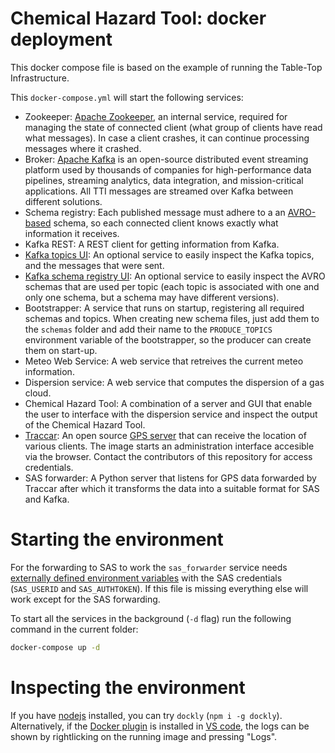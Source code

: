 # Chemical Hazard Tool: docker deployment

This docker compose file is based on the example of running the Table-Top Infrastructure. 

This `docker-compose.yml` will start the following services:

- Zookeeper: [Apache Zookeeper](https://zookeeper.apache.org/), an internal service, required for managing the state of connected client (what group of clients have read what messages). In case a client crashes, it can continue processing messages where it crashed.
- Broker: [Apache Kafka](https://kafka.apache.org/) is an open-source distributed event streaming platform used by thousands of companies for high-performance data pipelines, streaming analytics, data integration, and mission-critical applications. All TTI messages are streamed over Kafka between different solutions.
- Schema registry: Each published message must adhere to a an [AVRO-based](https://avro.apache.org/) schema, so each connected client knows exactly what information it receives. 
- Kafka REST: A REST client for getting information from Kafka.
- [Kafka topics UI](kafka-topics-ui): An optional service to easily inspect the Kafka topics, and the messages that were sent.
- [Kafka schema registry UI][schema-registry-ui]: An optional service to easily inspect the AVRO schemas that are used per topic (each topic is associated with one and only one schema, but a schema may have different versions).
- Bootstrapper: A service that runs on startup, registering all required schemas and topics. When creating new schema files, just add them to the `schemas` folder and add their name to the `PRODUCE_TOPICS` environment variable of the bootstrapper, so the producer can create them on start-up.
- Meteo Web Service: A web service that retreives the current meteo information.
- Dispersion service: A web service that computes the dispersion of a gas cloud.
- Chemical Hazard Tool: A combination of a server and GUI that enable the user to interface with the dispersion service and inspect the output of the Chemical Hazard Tool.
- [Traccar][traccar-local]: An open source [GPS server][traccar-website] that can receive the location of various clients. The image starts an administration interface accesible via the browser. Contact the contributors of this repository for access credentials.
- SAS forwarder: A Python server that listens for GPS data forwarded by Traccar after which it transforms the data into a suitable format for SAS and Kafka.

# Starting the environment
For the forwarding to SAS to work the `sas_forwarder` service needs [externally defined environment variables][env-file] with the SAS credentials (`SAS_USERID` and `SAS_AUTHTOKEN`).
If this file is missing everything else will work except for the SAS forwarding.

To start all the services in the background (`-d` flag) run the following command in the current folder:

```bash
docker-compose up -d
```

# Inspecting the environment

If you have [nodejs](https://nodejs.org/en/) installed, you can try `dockly` (`npm i -g dockly`).  
Alternatively, if the [Docker plugin](https://marketplace.visualstudio.com/items?itemName=ms-azuretools.vscode-docker) is installed in [VS code](https://code.visualstudio.com/), the logs can be shown by rightlicking on the running image and pressing "Logs".


[kafka-topics-ui]: http://localhost:3600
[schema-registry-ui]: http://localhost:3601
[traccar-local]: http://localhost:8084
[traccar-website]: https://www.traccar.org/
[env-file]: https://docs.docker.com/compose/environment-variables/#the-env-file